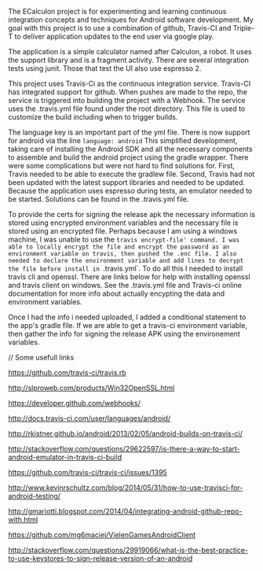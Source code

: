 The ECalculon project is for experimenting and learning continuous integration
concepts and techniques for Android software development. My goal with this
project is to use a combination of github, Travis-CI and Triple-T to deliver
application updates to the end user via google play.

The application is a simple calculator named after Calculon, a robot. It uses
the support library and is a fragment activity. There are several integration
tests using junit. Those that test the UI also use espresso 2.

This project uses Travis-Ci as the continuous integration service. Travis-CI has
integrated support for github. When pushes are made to the repo, the service is
triggered into building the project with a Webhook. The service uses the
.travis.yml file found under the root directory. This file is used to customize
the build including when to trigger builds.

The language key is an important part of the yml file. There is now support for
android via the line `language: android`
This simplified development, taking care of installing the Android
SDK and all the necessary components to assemble and build the android project
using the gradle wrapper. There were some complications but were not hard to
find solutions for. First, Travis needed to be able to execute the gradlew file.
Second, Travis had not been updated with the latest support libraries and needed
to be updated. Because the application uses espresso during tests, an emulator
needed to be started. Solutions can be found in the .travis.yml file.

To provide the certs for signing the release apk the necessary information
is stored using encrypted environment variables and the necessary file is
stored using an encrypted file. Perhaps because I am using a windows machine,
I was unable to use the `travis encrypt-file' command. I was able to locally
encrypt the file and encrypt the password as an environment variable on travis,
then pushed the .enc file. I also needed to declare the environment variable and
add lines to decrypt the file before install in `.travis.yml`. To do all this
I needed to install travis cli and openssl. There are links below for help with
installing openssl and travis client on windows. See the .travis.yml file and
Travis-ci online documentation for more info about actually encypting the data
and environment variables.

Once I had the info i needed uploaded, I added a conditional statement to the
app's gradle file. If we are able to get a travis-ci environment variable, then
gather the info for signing the release APK using the environement variables.



// Some usefull links

https://github.com/travis-ci/travis.rb

http://slproweb.com/products/Win32OpenSSL.html

https://developer.github.com/webhooks/

http://docs.travis-ci.com/user/languages/android/

http://rkistner.github.io/android/2013/02/05/android-builds-on-travis-ci/

http://stackoverflow.com/questions/29622597/is-there-a-way-to-start-android-emulator-in-travis-ci-build

https://github.com/travis-ci/travis-ci/issues/1395

http://www.kevinrschultz.com/blog/2014/05/31/how-to-use-travisci-for-android-testing/

http://gmariotti.blogspot.com/2014/04/integrating-android-github-repo-with.html

https://github.com/mg6maciej/VielenGamesAndroidClient

http://stackoverflow.com/questions/29919066/what-is-the-best-practice-to-use-keystores-to-sign-release-version-of-an-android




